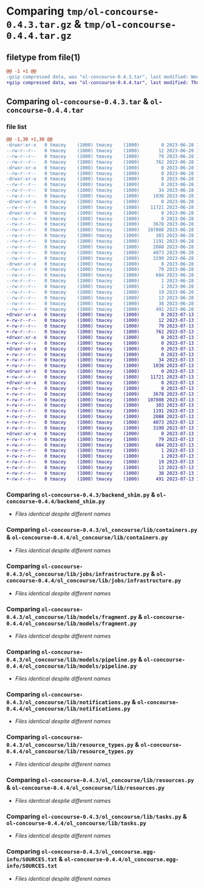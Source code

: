 # Comparing `tmp/ol-concourse-0.4.3.tar.gz` & `tmp/ol-concourse-0.4.4.tar.gz`

## filetype from file(1)

```diff
@@ -1 +1 @@
-gzip compressed data, was "ol-concourse-0.4.3.tar", last modified: Wed Jun 28 14:40:31 2023, max compression
+gzip compressed data, was "ol-concourse-0.4.4.tar", last modified: Thu Jul 13 19:54:01 2023, max compression
```

## Comparing `ol-concourse-0.4.3.tar` & `ol-concourse-0.4.4.tar`

### file list

```diff
@@ -1,30 +1,30 @@
-drwxr-xr-x   0 tmacey    (1000) tmacey    (1000)        0 2023-06-28 14:40:31.741640 ol-concourse-0.4.3/
--rw-r--r--   0 tmacey    (1000) tmacey    (1000)       12 2023-06-28 14:40:31.000000 ol-concourse-0.4.3/MANIFEST.in
--rw-r--r--   0 tmacey    (1000) tmacey    (1000)       79 2023-06-28 14:40:31.741640 ol-concourse-0.4.3/PKG-INFO
--rw-r--r--   0 tmacey    (1000) tmacey    (1000)      762 2023-06-28 14:40:31.000000 ol-concourse-0.4.3/backend_shim.py
-drwxr-xr-x   0 tmacey    (1000) tmacey    (1000)        0 2023-06-28 14:40:31.738307 ol-concourse-0.4.3/ol_concourse/
--rw-r--r--   0 tmacey    (1000) tmacey    (1000)        0 2023-06-28 14:40:31.000000 ol-concourse-0.4.3/ol_concourse/__init__.py
-drwxr-xr-x   0 tmacey    (1000) tmacey    (1000)        0 2023-06-28 14:40:31.741640 ol-concourse-0.4.3/ol_concourse/lib/
--rw-r--r--   0 tmacey    (1000) tmacey    (1000)        0 2023-06-28 14:40:31.000000 ol-concourse-0.4.3/ol_concourse/lib/__init__.py
--rw-r--r--   0 tmacey    (1000) tmacey    (1000)       34 2023-06-28 14:40:31.000000 ol-concourse-0.4.3/ol_concourse/lib/constants.py
--rw-r--r--   0 tmacey    (1000) tmacey    (1000)     1038 2023-06-28 14:40:31.000000 ol-concourse-0.4.3/ol_concourse/lib/containers.py
-drwxr-xr-x   0 tmacey    (1000) tmacey    (1000)        0 2023-06-28 14:40:31.741640 ol-concourse-0.4.3/ol_concourse/lib/jobs/
--rw-r--r--   0 tmacey    (1000) tmacey    (1000)    11721 2023-06-28 14:40:31.000000 ol-concourse-0.4.3/ol_concourse/lib/jobs/infrastructure.py
-drwxr-xr-x   0 tmacey    (1000) tmacey    (1000)        0 2023-06-28 14:40:31.741640 ol-concourse-0.4.3/ol_concourse/lib/models/
--rw-r--r--   0 tmacey    (1000) tmacey    (1000)        0 2023-06-28 14:40:31.000000 ol-concourse-0.4.3/ol_concourse/lib/models/__init__.py
--rw-r--r--   0 tmacey    (1000) tmacey    (1000)     3678 2023-06-28 14:40:31.000000 ol-concourse-0.4.3/ol_concourse/lib/models/fragment.py
--rw-r--r--   0 tmacey    (1000) tmacey    (1000)   107808 2023-06-28 14:40:31.000000 ol-concourse-0.4.3/ol_concourse/lib/models/pipeline.py
--rw-r--r--   0 tmacey    (1000) tmacey    (1000)      303 2023-06-28 14:40:31.000000 ol-concourse-0.4.3/ol_concourse/lib/models/resource.py
--rw-r--r--   0 tmacey    (1000) tmacey    (1000)     1191 2023-06-28 14:40:31.000000 ol-concourse-0.4.3/ol_concourse/lib/notifications.py
--rw-r--r--   0 tmacey    (1000) tmacey    (1000)     2088 2023-06-28 14:40:31.000000 ol-concourse-0.4.3/ol_concourse/lib/resource_types.py
--rw-r--r--   0 tmacey    (1000) tmacey    (1000)     4073 2023-06-28 14:40:31.000000 ol-concourse-0.4.3/ol_concourse/lib/resources.py
--rw-r--r--   0 tmacey    (1000) tmacey    (1000)     3199 2023-06-28 14:40:31.000000 ol-concourse-0.4.3/ol_concourse/lib/tasks.py
-drwxr-xr-x   0 tmacey    (1000) tmacey    (1000)        0 2023-06-28 14:40:31.741640 ol-concourse-0.4.3/ol_concourse.egg-info/
--rw-r--r--   0 tmacey    (1000) tmacey    (1000)       79 2023-06-28 14:40:31.000000 ol-concourse-0.4.3/ol_concourse.egg-info/PKG-INFO
--rw-r--r--   0 tmacey    (1000) tmacey    (1000)      684 2023-06-28 14:40:31.000000 ol-concourse-0.4.3/ol_concourse.egg-info/SOURCES.txt
--rw-r--r--   0 tmacey    (1000) tmacey    (1000)        1 2023-06-28 14:40:31.000000 ol-concourse-0.4.3/ol_concourse.egg-info/dependency_links.txt
--rw-r--r--   0 tmacey    (1000) tmacey    (1000)        1 2023-06-28 14:40:31.000000 ol-concourse-0.4.3/ol_concourse.egg-info/namespace_packages.txt
--rw-r--r--   0 tmacey    (1000) tmacey    (1000)       19 2023-06-28 14:40:31.000000 ol-concourse-0.4.3/ol_concourse.egg-info/requires.txt
--rw-r--r--   0 tmacey    (1000) tmacey    (1000)       13 2023-06-28 14:40:31.000000 ol-concourse-0.4.3/ol_concourse.egg-info/top_level.txt
--rw-r--r--   0 tmacey    (1000) tmacey    (1000)       38 2023-06-28 14:40:31.741640 ol-concourse-0.4.3/setup.cfg
--rw-r--r--   0 tmacey    (1000) tmacey    (1000)      491 2023-06-28 14:40:31.000000 ol-concourse-0.4.3/setup.py
+drwxr-xr-x   0 tmacey    (1000) tmacey    (1000)        0 2023-07-13 19:54:01.723010 ol-concourse-0.4.4/
+-rw-r--r--   0 tmacey    (1000) tmacey    (1000)       12 2023-07-13 19:54:01.000000 ol-concourse-0.4.4/MANIFEST.in
+-rw-r--r--   0 tmacey    (1000) tmacey    (1000)       79 2023-07-13 19:54:01.723010 ol-concourse-0.4.4/PKG-INFO
+-rw-r--r--   0 tmacey    (1000) tmacey    (1000)      762 2023-07-13 19:54:01.000000 ol-concourse-0.4.4/backend_shim.py
+drwxr-xr-x   0 tmacey    (1000) tmacey    (1000)        0 2023-07-13 19:54:01.716344 ol-concourse-0.4.4/ol_concourse/
+-rw-r--r--   0 tmacey    (1000) tmacey    (1000)        0 2023-07-13 19:54:01.000000 ol-concourse-0.4.4/ol_concourse/__init__.py
+drwxr-xr-x   0 tmacey    (1000) tmacey    (1000)        0 2023-07-13 19:54:01.719677 ol-concourse-0.4.4/ol_concourse/lib/
+-rw-r--r--   0 tmacey    (1000) tmacey    (1000)        0 2023-07-13 19:54:01.000000 ol-concourse-0.4.4/ol_concourse/lib/__init__.py
+-rw-r--r--   0 tmacey    (1000) tmacey    (1000)       34 2023-07-13 19:54:01.000000 ol-concourse-0.4.4/ol_concourse/lib/constants.py
+-rw-r--r--   0 tmacey    (1000) tmacey    (1000)     1038 2023-07-13 19:54:01.000000 ol-concourse-0.4.4/ol_concourse/lib/containers.py
+drwxr-xr-x   0 tmacey    (1000) tmacey    (1000)        0 2023-07-13 19:54:01.719677 ol-concourse-0.4.4/ol_concourse/lib/jobs/
+-rw-r--r--   0 tmacey    (1000) tmacey    (1000)    11721 2023-07-13 19:54:01.000000 ol-concourse-0.4.4/ol_concourse/lib/jobs/infrastructure.py
+drwxr-xr-x   0 tmacey    (1000) tmacey    (1000)        0 2023-07-13 19:54:01.719677 ol-concourse-0.4.4/ol_concourse/lib/models/
+-rw-r--r--   0 tmacey    (1000) tmacey    (1000)        0 2023-07-13 19:54:01.000000 ol-concourse-0.4.4/ol_concourse/lib/models/__init__.py
+-rw-r--r--   0 tmacey    (1000) tmacey    (1000)     3678 2023-07-13 19:54:01.000000 ol-concourse-0.4.4/ol_concourse/lib/models/fragment.py
+-rw-r--r--   0 tmacey    (1000) tmacey    (1000)   107808 2023-07-13 19:54:01.000000 ol-concourse-0.4.4/ol_concourse/lib/models/pipeline.py
+-rw-r--r--   0 tmacey    (1000) tmacey    (1000)      303 2023-07-13 19:54:01.000000 ol-concourse-0.4.4/ol_concourse/lib/models/resource.py
+-rw-r--r--   0 tmacey    (1000) tmacey    (1000)     1191 2023-07-13 19:54:01.000000 ol-concourse-0.4.4/ol_concourse/lib/notifications.py
+-rw-r--r--   0 tmacey    (1000) tmacey    (1000)     2088 2023-07-13 19:54:01.000000 ol-concourse-0.4.4/ol_concourse/lib/resource_types.py
+-rw-r--r--   0 tmacey    (1000) tmacey    (1000)     4073 2023-07-13 19:54:01.000000 ol-concourse-0.4.4/ol_concourse/lib/resources.py
+-rw-r--r--   0 tmacey    (1000) tmacey    (1000)     3199 2023-07-13 19:54:01.000000 ol-concourse-0.4.4/ol_concourse/lib/tasks.py
+drwxr-xr-x   0 tmacey    (1000) tmacey    (1000)        0 2023-07-13 19:54:01.719677 ol-concourse-0.4.4/ol_concourse.egg-info/
+-rw-r--r--   0 tmacey    (1000) tmacey    (1000)       79 2023-07-13 19:54:01.000000 ol-concourse-0.4.4/ol_concourse.egg-info/PKG-INFO
+-rw-r--r--   0 tmacey    (1000) tmacey    (1000)      684 2023-07-13 19:54:01.000000 ol-concourse-0.4.4/ol_concourse.egg-info/SOURCES.txt
+-rw-r--r--   0 tmacey    (1000) tmacey    (1000)        1 2023-07-13 19:54:01.000000 ol-concourse-0.4.4/ol_concourse.egg-info/dependency_links.txt
+-rw-r--r--   0 tmacey    (1000) tmacey    (1000)        1 2023-07-13 19:54:01.000000 ol-concourse-0.4.4/ol_concourse.egg-info/namespace_packages.txt
+-rw-r--r--   0 tmacey    (1000) tmacey    (1000)       19 2023-07-13 19:54:01.000000 ol-concourse-0.4.4/ol_concourse.egg-info/requires.txt
+-rw-r--r--   0 tmacey    (1000) tmacey    (1000)       13 2023-07-13 19:54:01.000000 ol-concourse-0.4.4/ol_concourse.egg-info/top_level.txt
+-rw-r--r--   0 tmacey    (1000) tmacey    (1000)       38 2023-07-13 19:54:01.723010 ol-concourse-0.4.4/setup.cfg
+-rw-r--r--   0 tmacey    (1000) tmacey    (1000)      491 2023-07-13 19:54:01.000000 ol-concourse-0.4.4/setup.py
```

### Comparing `ol-concourse-0.4.3/backend_shim.py` & `ol-concourse-0.4.4/backend_shim.py`

 * *Files identical despite different names*

### Comparing `ol-concourse-0.4.3/ol_concourse/lib/containers.py` & `ol-concourse-0.4.4/ol_concourse/lib/containers.py`

 * *Files identical despite different names*

### Comparing `ol-concourse-0.4.3/ol_concourse/lib/jobs/infrastructure.py` & `ol-concourse-0.4.4/ol_concourse/lib/jobs/infrastructure.py`

 * *Files identical despite different names*

### Comparing `ol-concourse-0.4.3/ol_concourse/lib/models/fragment.py` & `ol-concourse-0.4.4/ol_concourse/lib/models/fragment.py`

 * *Files identical despite different names*

### Comparing `ol-concourse-0.4.3/ol_concourse/lib/models/pipeline.py` & `ol-concourse-0.4.4/ol_concourse/lib/models/pipeline.py`

 * *Files identical despite different names*

### Comparing `ol-concourse-0.4.3/ol_concourse/lib/notifications.py` & `ol-concourse-0.4.4/ol_concourse/lib/notifications.py`

 * *Files identical despite different names*

### Comparing `ol-concourse-0.4.3/ol_concourse/lib/resource_types.py` & `ol-concourse-0.4.4/ol_concourse/lib/resource_types.py`

 * *Files identical despite different names*

### Comparing `ol-concourse-0.4.3/ol_concourse/lib/resources.py` & `ol-concourse-0.4.4/ol_concourse/lib/resources.py`

 * *Files identical despite different names*

### Comparing `ol-concourse-0.4.3/ol_concourse/lib/tasks.py` & `ol-concourse-0.4.4/ol_concourse/lib/tasks.py`

 * *Files identical despite different names*

### Comparing `ol-concourse-0.4.3/ol_concourse.egg-info/SOURCES.txt` & `ol-concourse-0.4.4/ol_concourse.egg-info/SOURCES.txt`

 * *Files identical despite different names*

